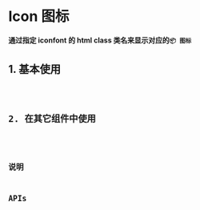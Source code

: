 # Icon 图标

**通过指定 iconfont 的 html class 类名来显示对应的`📦 图标`**

## 1. 基本使用

<code src="./../../demo/icon/normal-usage.demo.tsx"/>

## 2. 在其它组件中使用

<code src="./../../demo/icon/used-in-others.demo.tsx"/>

## 说明

## APIs
